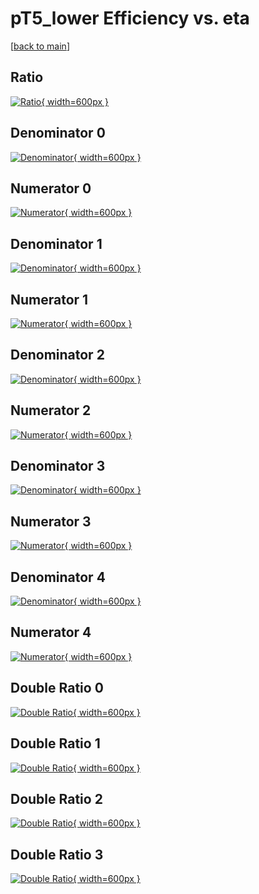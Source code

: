 # pT5_lower Efficiency vs. eta

[[back to main](./)]



## Ratio

[![Ratio](../mtv/var/pT5_lower_vtr_0_1_eff_eta.png){ width=600px }](../mtv/var/pT5_lower_vtr_0_1_eff_eta.pdf)

## Denominator 0

[![Denominator](../mtv/den/pT5_lower_vtr_0_1_eff_eta_den0.png){ width=600px }](../mtv/den/pT5_lower_vtr_0_1_eff_eta_den0.pdf)

## Numerator 0

[![Numerator](../mtv/num/pT5_lower_vtr_0_1_eff_eta_num0.png){ width=600px }](../mtv/num/pT5_lower_vtr_0_1_eff_eta_num0.pdf)

## Denominator 1

[![Denominator](../mtv/den/pT5_lower_vtr_0_1_eff_eta_den1.png){ width=600px }](../mtv/den/pT5_lower_vtr_0_1_eff_eta_den1.pdf)

## Numerator 1

[![Numerator](../mtv/num/pT5_lower_vtr_0_1_eff_eta_num1.png){ width=600px }](../mtv/num/pT5_lower_vtr_0_1_eff_eta_num1.pdf)

## Denominator 2

[![Denominator](../mtv/den/pT5_lower_vtr_0_1_eff_eta_den2.png){ width=600px }](../mtv/den/pT5_lower_vtr_0_1_eff_eta_den2.pdf)

## Numerator 2

[![Numerator](../mtv/num/pT5_lower_vtr_0_1_eff_eta_num2.png){ width=600px }](../mtv/num/pT5_lower_vtr_0_1_eff_eta_num2.pdf)

## Denominator 3

[![Denominator](../mtv/den/pT5_lower_vtr_0_1_eff_eta_den3.png){ width=600px }](../mtv/den/pT5_lower_vtr_0_1_eff_eta_den3.pdf)

## Numerator 3

[![Numerator](../mtv/num/pT5_lower_vtr_0_1_eff_eta_num3.png){ width=600px }](../mtv/num/pT5_lower_vtr_0_1_eff_eta_num3.pdf)

## Denominator 4

[![Denominator](../mtv/den/pT5_lower_vtr_0_1_eff_eta_den4.png){ width=600px }](../mtv/den/pT5_lower_vtr_0_1_eff_eta_den4.pdf)

## Numerator 4

[![Numerator](../mtv/num/pT5_lower_vtr_0_1_eff_eta_num4.png){ width=600px }](../mtv/num/pT5_lower_vtr_0_1_eff_eta_num4.pdf)

## Double Ratio 0

[![Double Ratio](../mtv/ratio/pT5_lower_vtr_0_1_eff_eta_ratio0.png){ width=600px }](../mtv/ratio/pT5_lower_vtr_0_1_eff_eta_ratio0.pdf)

## Double Ratio 1

[![Double Ratio](../mtv/ratio/pT5_lower_vtr_0_1_eff_eta_ratio1.png){ width=600px }](../mtv/ratio/pT5_lower_vtr_0_1_eff_eta_ratio1.pdf)

## Double Ratio 2

[![Double Ratio](../mtv/ratio/pT5_lower_vtr_0_1_eff_eta_ratio2.png){ width=600px }](../mtv/ratio/pT5_lower_vtr_0_1_eff_eta_ratio2.pdf)

## Double Ratio 3

[![Double Ratio](../mtv/ratio/pT5_lower_vtr_0_1_eff_eta_ratio3.png){ width=600px }](../mtv/ratio/pT5_lower_vtr_0_1_eff_eta_ratio3.pdf)

